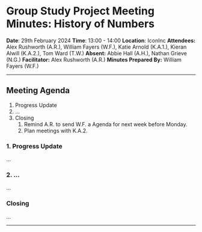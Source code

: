 # Group Study Project Meeting Minutes: History of Numbers

**Date**: 29th February 2024
**Time**: 13:00 - 14:00
**Location**: IconInc
**Attendees:** Alex Rushworth (A.R.), William Fayers (W.F.), Katie Arnold (K.A.1.), Kieran Alwill (K.A.2.), Tom Ward (T.W.)
**Absent:** Abbie Hall (A.H.), Nathan Grieve (N.G.)
**Facilitator:** Alex Rushworth (A.R.)
**Minutes Prepared By:** William Fayers (W.F.)

---

## Meeting Agenda

1. Progress Update
2. ...
3. Closing
	1. Remind A.R. to send W.F. a Agenda for next week before Monday.
	2. Plan meetings with K.A.2.

### 1. Progress Update

...

### 2. ...

...

### Closing

...

---